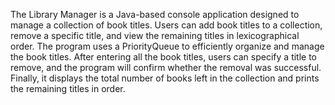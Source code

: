 The Library Manager is a Java-based console application designed to manage a collection of book titles. Users can add book titles to a collection, remove a specific title, and view the remaining titles in lexicographical order. The program uses a PriorityQueue to efficiently organize and manage the book titles. After entering all the book titles, users can specify a title to remove, and the program will confirm whether the removal was successful. Finally, it displays the total number of books left in the collection and prints the remaining titles in order.
